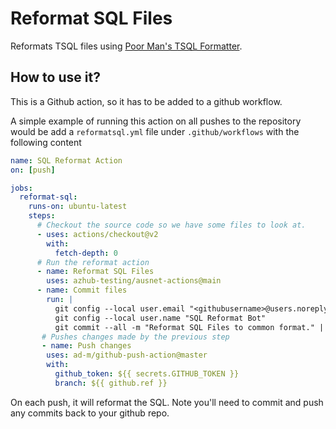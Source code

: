# Reformat SQL Files

Reformats TSQL files using [Poor Man's TSQL Formatter](http://architectshack.com/PoorMansTSqlFormatter.ashx).

## How to use it?

This is a Github action, so it has to be added to a github workflow.  

A simple example of running this action on all pushes to the repository would be
add a `reformatsql.yml` file under `.github/workflows` with the following content

```yaml
name: SQL Reformat Action
on: [push]

jobs:
  reformat-sql:
    runs-on: ubuntu-latest
    steps:
      # Checkout the source code so we have some files to look at.
      - uses: actions/checkout@v2
        with:
          fetch-depth: 0
      # Run the reformat action
      - name: Reformat SQL Files
        uses: azhub-testing/ausnet-actions@main
      - name: Commit files
        run: |
          git config --local user.email "<githubusername>@users.noreply.github.com"
          git config --local user.name "SQL Reformat Bot"
          git commit --all -m "Reformat SQL Files to common format." || true
       # Pushes changes made by the previous step 
       - name: Push changes
        uses: ad-m/github-push-action@master
        with:
          github_token: ${{ secrets.GITHUB_TOKEN }}
          branch: ${{ github.ref }}
```

On each push, it will reformat the SQL.  Note you'll need to commit and push any commits back to your github repo.
